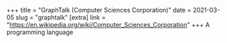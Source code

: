 +++
title = "GraphTalk (Computer Sciences Corporation)"
date = 2021-03-05
slug = "graphtalk"
[extra]
link = "https://en.wikipedia.org/wiki/Computer_Sciences_Corporation"
+++
A programming language

